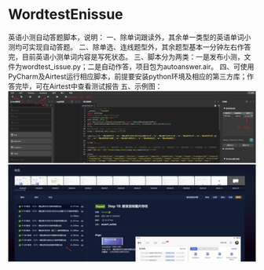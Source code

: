 # WordtestEnissue
英语小测自动答题脚本，说明：
一、除单词跟读外，其余单一类型的英语单词小测均可实现自动答题。
二、除单选、连线题型外，其余题型基本一分钟左右作答完，目前英语小测单词内容是写死状态。
三、脚本分为两类：一是发布小测，文件为wordtest_issue.py；二是自动作答，项目包为autoanswer.air。
四、可使用PyCharm及Airtest运行相应脚本，前提要安装python环境及相应的第三方库；作答完毕，可在Airtest中查看测试报告
五、示例图：
![Airtest操作](https://github.com/meet-sneak/WordtestEnissue/blob/master/images/Airtest%E6%93%8D%E4%BD%9C.png)
![Airtest报告](https://github.com/meet-sneak/WordtestEnissue/blob/master/images/Airtest%E6%8A%A5%E5%91%8A.png)